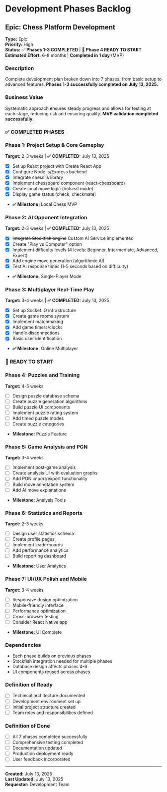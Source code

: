 # Development Phases Backlog

## Epic: Chess Platform Development

**Type:** Epic  
**Priority:** High  
**Status:** ✅ **Phases 1-3 COMPLETED** | 🎯 **Phase 4 READY TO START**  
**Estimated Effort:** 6-8 months | **Completed in 1 day** (MVP)

### Description
Complete development plan broken down into 7 phases, from basic setup to advanced features. **Phases 1-3 successfully completed on July 13, 2025.**

### Business Value
Systematic approach ensures steady progress and allows for testing at each stage, reducing risk and ensuring quality. **MVP validation completed successfully.**

### ✅ **COMPLETED PHASES**

### Phase 1: Project Setup & Core Gameplay
**Target:** 2-3 weeks | **✅ COMPLETED:** July 13, 2025
- [x] Set up React project with Create React App
- [x] Configure Node.js/Express backend
- [x] Integrate chess.js library
- [x] Implement chessboard component (react-chessboard)
- [x] Create local move logic (hotseat mode)
- [x] Display game status (check, checkmate)
- **✅ Milestone:** Local Chess MVP

### Phase 2: AI Opponent Integration
**Target:** 2-3 weeks | **✅ COMPLETED:** July 13, 2025
- [x] ~~Integrate Stockfish engine~~ Custom AI Service implemented
- [x] Create "Play vs Computer" option
- [x] Implement difficulty levels (4 levels: Beginner, Intermediate, Advanced, Expert)
- [x] Add engine move generation (algorithmic AI)
- [x] Test AI response times (1-5 seconds based on difficulty)
- **✅ Milestone:** Single-Player Mode

### Phase 3: Multiplayer Real-Time Play
**Target:** 3-4 weeks | **✅ COMPLETED:** July 13, 2025
- [x] Set up Socket.IO infrastructure
- [x] Create game rooms system
- [x] Implement matchmaking
- [x] Add game timers/clocks
- [x] Handle disconnections
- [x] Basic user identification
- **✅ Milestone:** Online Multiplayer

### 🎯 **READY TO START**

### Phase 4: Puzzles and Training
**Target:** 4-5 weeks
- [ ] Design puzzle database schema
- [ ] Create puzzle generation algorithms
- [ ] Build puzzle UI components
- [ ] Implement puzzle rating system
- [ ] Add timed puzzle modes
- [ ] Create puzzle categories
- **Milestone:** Puzzle Feature

### Phase 5: Game Analysis and PGN
**Target:** 3-4 weeks
- [ ] Implement post-game analysis
- [ ] Create analysis UI with evaluation graphs
- [ ] Add PGN import/export functionality
- [ ] Build move annotation system
- [ ] Add AI move explanations
- **Milestone:** Analysis Tools

### Phase 6: Statistics and Reports
**Target:** 2-3 weeks
- [ ] Design user statistics schema
- [ ] Create profile pages
- [ ] Implement leaderboards
- [ ] Add performance analytics
- [ ] Build reporting dashboard
- **Milestone:** User Analytics

### Phase 7: UI/UX Polish and Mobile
**Target:** 3-4 weeks
- [ ] Responsive design optimization
- [ ] Mobile-friendly interface
- [ ] Performance optimization
- [ ] Cross-browser testing
- [ ] Consider React Native app
- **Milestone:** UI Complete

### Dependencies
- Each phase builds on previous phases
- Stockfish integration needed for multiple phases
- Database design affects phases 4-6
- UI components reused across phases

### Definition of Ready
- [ ] Technical architecture documented
- [ ] Development environment set up
- [ ] Initial project structure created
- [ ] Team roles and responsibilities defined

### Definition of Done
- [ ] All 7 phases completed successfully
- [ ] Comprehensive testing completed
- [ ] Documentation updated
- [ ] Production deployment ready
- [ ] User feedback incorporated

---
**Created:** July 13, 2025  
**Last Updated:** July 13, 2025  
**Requestor:** Development Team
